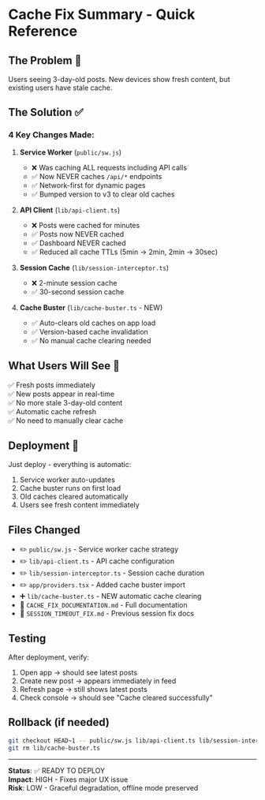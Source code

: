 # Cache Fix Summary - Quick Reference

## The Problem 🔴
Users seeing 3-day-old posts. New devices show fresh content, but existing users have stale cache.

## The Solution ✅

### 4 Key Changes Made:

1. **Service Worker** (`public/sw.js`)
   - ❌ Was caching ALL requests including API calls
   - ✅ Now NEVER caches `/api/*` endpoints
   - ✅ Network-first for dynamic pages
   - ✅ Bumped version to v3 to clear old caches

2. **API Client** (`lib/api-client.ts`)
   - ❌ Posts were cached for minutes
   - ✅ Posts now NEVER cached
   - ✅ Dashboard NEVER cached
   - ✅ Reduced all cache TTLs (5min → 2min, 2min → 30sec)

3. **Session Cache** (`lib/session-interceptor.ts`)
   - ❌ 2-minute session cache
   - ✅ 30-second session cache

4. **Cache Buster** (`lib/cache-buster.ts` - NEW)
   - ✅ Auto-clears old caches on app load
   - ✅ Version-based cache invalidation
   - ✅ No manual cache clearing needed

## What Users Will See 🎯

✅ Fresh posts immediately  
✅ New posts appear in real-time  
✅ No more stale 3-day-old content  
✅ Automatic cache refresh  
✅ No need to manually clear cache  

## Deployment 🚀

Just deploy - everything is automatic:
1. Service worker auto-updates
2. Cache buster runs on first load
3. Old caches cleared automatically
4. Users see fresh content immediately

## Files Changed

- ✏️ `public/sw.js` - Service worker cache strategy
- ✏️ `lib/api-client.ts` - API cache configuration
- ✏️ `lib/session-interceptor.ts` - Session cache duration
- ✏️ `app/providers.tsx` - Added cache buster import
- ➕ `lib/cache-buster.ts` - NEW automatic cache clearing
- 📄 `CACHE_FIX_DOCUMENTATION.md` - Full documentation
- 📄 `SESSION_TIMEOUT_FIX.md` - Previous session fix docs

## Testing

After deployment, verify:
1. Open app → should see latest posts
2. Create new post → appears immediately in feed
3. Refresh page → still shows latest posts
4. Check console → should see "Cache cleared successfully"

## Rollback (if needed)

```bash
git checkout HEAD~1 -- public/sw.js lib/api-client.ts lib/session-interceptor.ts app/providers.tsx
git rm lib/cache-buster.ts
```

---

**Status**: ✅ READY TO DEPLOY  
**Impact**: HIGH - Fixes major UX issue  
**Risk**: LOW - Graceful degradation, offline mode preserved
